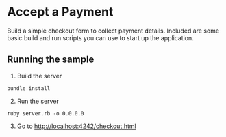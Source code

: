 # Accept a Payment

Build a simple checkout form to collect payment details. Included are some basic
build and run scripts you can use to start up the application.

## Running the sample

1. Build the server

~~~
bundle install
~~~

2. Run the server

~~~
ruby server.rb -o 0.0.0.0
~~~

3. Go to [http://localhost:4242/checkout.html](http://localhost:4242/checkout.html)